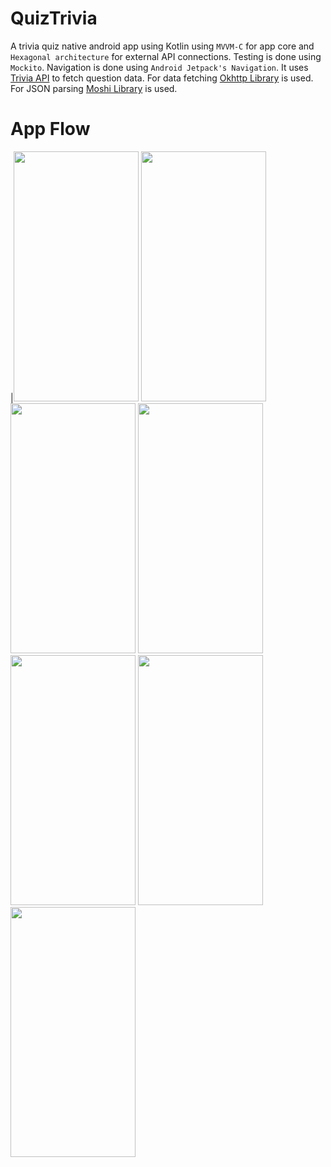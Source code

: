 # QuizTrivia
A trivia quiz native android app using Kotlin using `MVVM-C` for app core and `Hexagonal architecture` for external API connections. Testing is done using `Mockito`. Navigation is done using `Android Jetpack's Navigation`. 
It uses [Trivia API](https://opentdb.com/api_config.php) to fetch question data. 
For data fetching [Okhttp Library](https://square.github.io/okhttp/) is used. 
For JSON parsing [Moshi Library](https://github.com/square/moshi) is used. 

# App Flow
|<img src="https://user-images.githubusercontent.com/24723705/109290090-0fd70080-781f-11eb-93f6-c0b41aed6e0d.png" width="200" height="400">
<img src="https://user-images.githubusercontent.com/24723705/109290587-b4594280-781f-11eb-89ad-8e6402ea52b9.png" width="200" height="400">
<img src="https://user-images.githubusercontent.com/24723705/109290606-bc18e700-781f-11eb-8413-41bb2ecfbceb.png" width="200" height="400">
<img src="https://user-images.githubusercontent.com/24723705/109290672-d3f06b00-781f-11eb-9a8e-f6ede79b86ac.png" width="200" height="400">
<img src="https://user-images.githubusercontent.com/24723705/109290712-e074c380-781f-11eb-80c1-3df04bbd0636.png" width="200" height="400">
<img src="https://user-images.githubusercontent.com/24723705/109290778-f5e9ed80-781f-11eb-9b38-eff72079afb0.png" width="200" height="400">
<img src="https://user-images.githubusercontent.com/24723705/109290782-f71b1a80-781f-11eb-9768-205ffc78456d.png" width="200" height="400">
